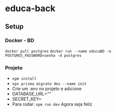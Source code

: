 # educa-back

## Setup
### Docker - BD
```docker pull postgres```
```docker run --name educaBD -e POSTGRES_PASSWORD=senha -d postgres```
### Projeto
- ```npm install```
- ```npx prisma migrate dev --name init```
- Crie um .env no projeto e adicione
- DATABASE_URL="<url>"
- SECRET_KEY=<key>
- Para rodar: ```npm run dev```
Agora seja feliz
